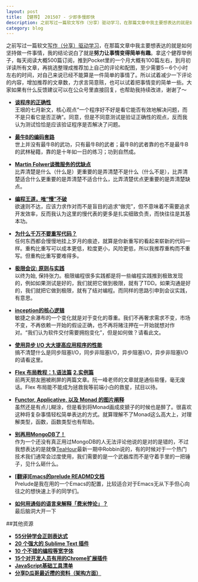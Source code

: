 ```yaml
---
layout: post
title: 【健荐】 201507 - 少即多慢即快
description: 之前写过一篇软文写作（分享）驱动学习，在那篇文章中我主要想表达的就是如何坚持做一件事情，我的结论说白了就是努力让事情变得简单有趣。拿这个健荐举例子，对自己来说已经不能算是一件简单的事情了。所以试着减少一下评论的内容，增加推荐的文章数，力求言简意赅，也可以试着把事情变的简单一些。
category: blog
---
```


之前写过一篇软文[写作（分享）驱动学习](http://wj1s.github.io/wdl/)，在那篇文章中我主要想表达的就是如何坚持做一件事情，我的结论说白了就是**努力让事情变得简单有趣**。拿这个健荐举例子，每天阅读大概500篇订阅，推到Pocket里的一个月大概有100篇左右，到月初详读所有文章，再挑选整理成推荐加上自己的评论和配图，至少需要5－6个小时左右的时间，对自己来说已经不能算是一件简单的事情了。所以试着减少一下评论的内容，增加推荐的文章数，力求言简意赅，也可以试着把事情变的简单一些。大家如果有什么反馈建议可以在公众号里直接回复，也帮助我持续改进，谢谢了～

* **[谈程序的正确性](http://www.yinwang.org/blog-cn/2015/07/02/program-correctness/)**  
王垠的七月新文，核心观点“一个程序好不好是看它能否有效地解决问题，而不是只看它是否正确”。同意，但是不同意测试是验证正确性的观点，反而我认为测试恰恰是应该验证程序是否解决了问题。

* **[最牛B的编码套路](http://blog.jobbole.com/88022/)**  
世上并没有最牛B的武功，只有最牛B的武者；最牛B的武者靠的也不是最牛B的武林秘籍，靠的是十年如一日的练习；功到自然成。

* **[Martin Folwer谈微服务的优缺点](http://mp.weixin.qq.com/s?__biz=MzA5OTAyNzQ2OA==&mid=206947026&idx=1&sn=ecadbc6bb105253dd0f954102bb96d25&scene=2&from=timeline&isappinstalled=0#rd)**  
比弄清楚是什么（什么是）更重要的是弄清楚不是什么（什么不是），比弄清楚适合什么更重要的是弄清楚不适合什么，比弄清楚优点更重要的是弄清楚缺点。

* **[编程王道，唯“慢”不破](http://36kr.com/p/217493.html)**  
欲速则不达，应该力求作对而不是盲目的追求“做完”，但不意味着不需要追求开发效率，反而我认为这里的慢代表的更多是扎实细致负责，而快往往是其基本功。

* **[为什么千万不要重写代码？](http://mp.weixin.qq.com/s?__biz=MjM5NzQ3ODAwMQ==&mid=212512928&idx=1&sn=545f5845333983f1542c8bb1cd044244&scene=2&from=timeline&isappinstalled=0#rd)**  
任何东西都会慢慢地挂上岁月的痕迹，就算是你新重写的看起来崭新的代码一样。重构比重写可以成本更低，粒度更小，风险更低，所以我推荐重构而不重写。但重构比重写要难得多。

* **[极限会议: 原则与实践](http://liguanglei.name/blogs/2015/07/14/extreme-meeting/)**  
以终为始, 保持张力。极限编程很多实践都是将一些编程实践推到极致发现的，例如如果测试是好的，我们就把它做到极限，就有了TDD。如果沟通是好的，我们就把它做到极限，就有了结对编程。而同样的思路引申到会议实践，有意思。

* **[inception的核心逻辑](http://mp.weixin.qq.com/s?__biz=MzAxNjM5MTYyNA==&mid=208542245&idx=1&sn=f2b69bb547b05d9910cd5d37243152b0&scene=2&from=timeline&isappinstalled=0#rd)**  
敏捷之余瀑布的一个变化就是对于变化的尊重。我们不再奢求需求不变，市场不变，不再依赖一开始的假设正确，也不再将赌注押在一开始就想对作对。“我们认为软件交付需要拥抱变化”，但是如何做？请看此文。

* **[使用异步 I/O 大大提高应用程序的性能](http://www.ibm.com/developerworks/cn/linux/l-async/)**  
搞不清楚什么是同步阻塞I/O，同步非阻塞I/O，异步阻塞I/O，异步非阻塞I/O的请看这里。

* **[Flex 布局教程：1.语法篇](http://www.ruanyifeng.com/blog/2015/07/flex-grammar.html)** **[2.实例篇](http://www.ruanyifeng.com/blog/2015/07/flex-examples.html)**  
前两天朋友圈被刷屏的两篇文章。阮一峰老师的文章就是通俗易懂，毫无废话。Flex 布局能不能成为拯救我等前端小白的救星，拭目以待。

* **[Functor, Applicative, 以及 Monad 的图片阐释](http://jiyinyiyong.github.io/monads-in-pictures/)**  
虽然还是有点儿糊涂，但是看到将Monad画成皮搋子的时候也是醉了。很喜欢这种将复杂事情轻松简单表达的方式。就算理解不了Monad这么高大上，对理解类型，函数，函数类型也有帮助。

* **[别再用MongoDB了！](http://mp.weixin.qq.com/s?__biz=MjM5MDE0Mjc4MA==&mid=208590300&idx=1&sn=94eff794b0b550039b4239eabaaefe14#rd)**  
作为一个还没有真正用过MongoDB的人无法评论他说的是对的是错的，不过我想表达的是就像[TeaHour](http://teahour.fm/2015/08/03/javaeye-robbin.html)最新一期中Robbin说的，有的时候对于一个热门技术我们通常会过度使用，我们需要的是一个武器库而不是守着手里的一把锤子，见什么砸什么。

* **[[翻译]Emacs的prelude READMD文档](http://emacsist.github.io/2015/07/09/%E7%BF%BB%E8%AF%91-Emacs%E7%9A%84prelude-READMD%E6%96%87%E6%A1%A3/)**  
Prelude是我在用的一个Emacs的配置，比较适合对于Emacs无从下手但心向往之的想快速上手的同学们。

* **[如何用通俗的语言来解释「费米悖论」？](http://www.zhihu.com/question/21064565/answer/35551492?from=timeline&isappinstalled=1)**  
最后脑洞大开一下

##其他资源
* **[55分钟学会正则表达式](http://blog.jobbole.com/63398/)**
* **[20 个强大的 Sublime Text 插件](http://mp.weixin.qq.com/s?__biz=MzAxODE2MjM1MA==&mid=209405608&idx=1&sn=04a2b410fc32c6f9afec40206d6d7a17#rd)**
* **[10 个不错的编程等宽字体](http://mp.weixin.qq.com/s?__biz=MjM5OTA1MDUyMA==&mid=209343220&idx=1&sn=84d0fc3acdd0facc1ee6e6b35e8d2648&scene=2&from=timeline&isappinstalled=0#rd)**
* **[15个对开发人员有用的Chrome扩展插件](http://info.9iphp.com/15-chrome-extensions-for-developers/)**
* **[JavaScript基础工具清单](http://web.jobbole.com/64771/)**
* **[分享D瓜哥最近攒的资料（架构方面）](http://www.diguage.com/archives/41.html)**

